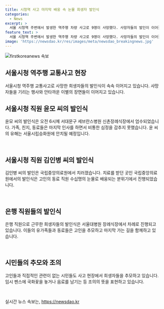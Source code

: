 ```yaml
---
title: 시청역 사고 마지막 배웅 속 눈물 희생자 발인식
categories:
  - News
excerpt: >
  서울 시청역 주변에서 발생한 역주행 차량 사고로 9명이 사망했다. 사망자들의 발인이 이어졌고, 가족과 동료들의 슬픔이 깊었다. 사고로 함께한 은행 직원들의 발인식이 엄수되며, 운구행렬을 따라 고인들을 마지막으로 보내는 모습이 안타까웠다. 사고와 직접적인 연관이 없는 시민들도 추모의 마음을 담아 국화꽃을 놓고 임시 펜스에 메시지를 전달했다. 사람들은 안타까운 일이었음에도 마음을 나누며 조용한 애도를 보였다.
feature_text: >
  서울 시청역 주변에서 발생한 역주행 차량 사고로 9명이 사망했다. 사망자들의 발인이 이어졌고, 가족과 동료들의 슬픔이 깊었다. 사고로 함께한 은행 직원들의 발인식이 엄수되며, 운구행렬을 따라 고인들을 마지막으로 보내는 모습이 안타까웠다. 사고와 직접적인 연관이 없는 시민들도 추모의 마음을 담아 국화꽃을 놓고 임시 펜스에 메시지를 전달했다. 사람들은 안타까운 일이었음에도 마음을 나누며 조용한 애도를 보였다.
image: 'https://newsdao.kr/res/images/meta/newsdao_breakingnews.jpg'
---
```


<p><img src="https://newsdao.kr/res/images/meta/newsdao_breakingnews.jpg" alt="firstkoreanews 속보" /></p>

<h2 data-ke-size="size26">서울시청 역주행 교통사고 현장</h2>

<p data-ke-size="size16">서울시청 역주행 교통사고로 사망한 희생자들의 발인식이 속속 이어지고 있습니다. 사망자들을 기리는 행사와 안타까운 이별의 장면들이 이어지고 있습니다.</p>

<h2 data-ke-size="size26">서울시청 직원 윤모 씨의 발인식</h2>

<p data-ke-size="size16">윤모 씨의 발인식은 오전 6시께 서대문구 세브란스병원 신촌장례식장에서 엄수되었습니다. 가족, 친지, 동료들은 마지막 인사를 하면서 비통한 심정을 감추지 못했습니다. 윤 씨의 유해는 서울시립승화원에 안치될 예정입니다.</p>

<p data-ke-size="size16">&nbsp;</p>

<h2 data-ke-size="size26">서울시청 직원 김인병 씨의 발인식</h2>

<p data-ke-size="size16">김인병 씨의 발인은 국립중앙의료원에서 치러졌습니다. 치료를 받던 곳인 국립중앙의료원에서의 발인식은 고인의 동료 직원 수십명의 눈물로 배웅되는 분위기에서 진행되었습니다.</p>

<p data-ke-size="size16">&nbsp;</p>

<h2 data-ke-size="size26">은행 직원들의 발인식</h2>

<p data-ke-size="size16">은행 직원으로 근무한 희생자들의 발인식은 서울대병원 장례식장에서 차례로 진행되고 있습니다. 이들의 유가족들과 동료들은 고인을 추모하고 마지막 가는 길을 함께하고 있습니다.</p>

<p data-ke-size="size16">&nbsp;</p>

<h2 data-ke-size="size26">시민들의 추모와 조의</h2>

<p data-ke-size="size16">고인들과 직접적인 관련이 없는 시민들도 사고 현장에서 희생자들을 추모하고 있습니다. 임시 펜스에 국화꽃을 놓거나 음료를 남기는 등 조의의 뜻을 표현하고 있습니다.</p>

<p data-ke-size="size16">&nbsp;</p>
실시간 뉴스 속보는, <a href="https://newsdao.kr" rel="dofollow">https://newsdao.kr</a>


